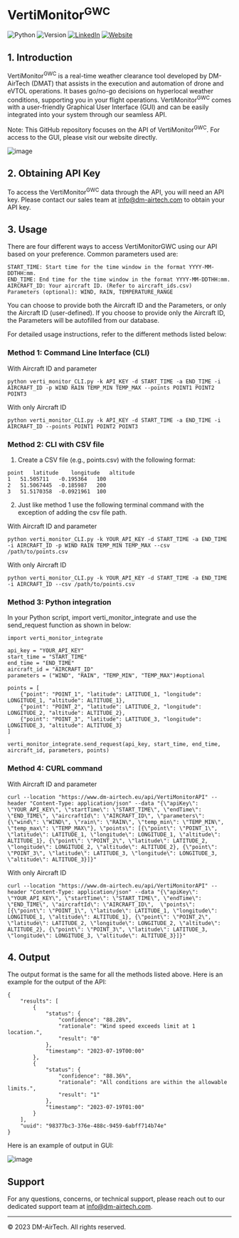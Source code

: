 # VertiMonitor<sup>GWC</sup>

![Python](https://img.shields.io/badge/Python-3-blue)
![Version](https://img.shields.io/badge/Version-0.1-blue)
[![LinkedIn](https://img.shields.io/badge/LinkedIn-0077B5?style=flat&logo=linkedin&logoColor=white)](https://uk.linkedin.com/company/dm-airtech)
[![Website](https://img.shields.io/website?up_message=online&url=https%3A%2F%2Fwww.dm-airtech.com/)](https://www.dm-airtech.com/)

## 1. Introduction
VertiMonitor<sup>GWC</sup> is a real-time weather clearance tool developed by DM-AirTech (DMAT) that assists in the execution and automation of drone and eVTOL operations. It bases go/no-go decisions on hyperlocal weather conditions, supporting you in your flight operations. VertiMonitor<sup>GWC</sup> comes with a user-friendly Graphical User Interface (GUI) and can be easily integrated into your system through our seamless API.

Note: This GitHub repository focuses on the API of VertiMonitor<sup>GWC</sup>. For access to the GUI, please visit our website directly.

![image](https://github.com/DM-AirTech/VertiMonitor/assets/40840002/6e8dbce4-3e83-41f4-b0da-36606f932666)

## 2. Obtaining API Key

To access the VertiMonitor<sup>GWC</sup> data through the API, you will need an API key. Please contact our sales team at info@dm-airtech.com to obtain your API key.

## 3. Usage

There are four different ways to access VertiMonitorGWC using our API based on your preference. Common parameters used are:

```YOUR_API_KEY: Your provided API key.
START_TIME: Start time for the time window in the format YYYY-MM-DDTHH:mm.
END_TIME: End time for the time window in the format YYYY-MM-DDTHH:mm.
AIRCRAFT_ID: Your aircraft ID. (Refer to aircraft_ids.csv)
Parameters (optional): WIND, RAIN, TEMPERATURE_RANGE
```

You can choose to provide both the Aircraft ID and the Parameters, or only the Aircraft ID (user-defined). If you choose to provide only the Aircraft ID, the Parameters will be autofilled from our database.

For detailed usage instructions, refer to the different methods listed below:

### Method 1: Command Line Interface (CLI)

With Aircraft ID and parameter

`python verti_monitor_CLI.py -k API_KEY -d START_TIME -a END_TIME -i AIRCRAFT_ID -p WIND RAIN TEMP_MIN TEMP_MAX --points POINT1 POINT2 POINT3`

With only Aircraft ID

`python verti_monitor_CLI.py -k API_KEY -d START_TIME -a END_TIME -i AIRCRAFT_ID --points POINT1 POINT2 POINT3`

### Method 2: CLI with CSV file
1.	Create a CSV file (e.g., points.csv) with the following format:
```
point	latitude	longitude	altitude
1	51.505711	-0.195364	100
2	51.5067445	-0.185987	200
3	51.5170358	-0.0921961	100
```

2. Just like method 1 use the following terminal command with the exception of adding the csv file path.

With Aircraft ID and parameter

`python verti_monitor_CLI.py -k YOUR_API_KEY -d START_TIME -a END_TIME -i AIRCRAFT_ID -p WIND RAIN TEMP_MIN TEMP_MAX --csv /path/to/points.csv`

With only Aircraft ID

`python verti_monitor_CLI.py -k YOUR_API_KEY -d START_TIME -a END_TIME -i AIRCRAFT_ID --csv /path/to/points.csv`

### Method 3: Python integration
In your Python script, import verti_monitor_integrate and use the send_request function as shown in below:
```
import verti_monitor_integrate

api_key = "YOUR_API_KEY"
start_time = "START_TIME"
end_time = "END_TIME"
aircraft_id = "AIRCRAFT_ID"
parameters = ("WIND", "RAIN", "TEMP_MIN", "TEMP_MAX")#optional

points = [
    {"point": "POINT_1", "latitude": LATITUDE_1, "longitude": LONGITUDE_1, "altitude": ALTITUDE_1},
    {"point": "POINT_2", "latitude": LATITUDE_2, "longitude": LONGITUDE_2, "altitude": ALTITUDE_2},
    {"point": "POINT_3", "latitude": LATITUDE_3, "longitude": LONGITUDE_3, "altitude": ALTITUDE_3}
]

verti_monitor_integrate.send_request(api_key, start_time, end_time, aircraft_id, parameters, points)

```

### Method 4: CURL command
With Aircraft ID and parameter
```
curl --location "https://www.dm-airtech.eu/api/VertiMonitorAPI" --header "Content-Type: application/json" --data "{\"apiKey\": \"YOUR_API_KEY\", \"startTime\": \"START_TIME\", \"endTime\": \"END_TIME\", \"aircraftId\": \"AIRCRAFT_ID\", \"parameters\": {\"wind\": \"WIND\", \"rain\": \"RAIN\", \"temp_min\": \"TEMP_MIN\", \"temp_max\": \"TEMP_MAX\"}, \"points\": [{\"point\": \"POINT_1\", \"latitude\": LATITUDE_1, \"longitude\": LONGITUDE_1, \"altitude\": ALTITUDE_1}, {\"point\": \"POINT_2\", \"latitude\": LATITUDE_2, \"longitude\": LONGITUDE_2, \"altitude\": ALTITUDE_2}, {\"point\": \"POINT_3\", \"latitude\": LATITUDE_3, \"longitude\": LONGITUDE_3, \"altitude\": ALTITUDE_3}]}"
```
With only Aircraft ID
```
curl --location "https://www.dm-airtech.eu/api/VertiMonitorAPI" --header "Content-Type: application/json" --data "{\"apiKey\": \"YOUR_API_KEY\", \"startTime\": \"START_TIME\", \"endTime\": \"END_TIME\", \"aircraftId\": \"AIRCRAFT_ID\",  \"points\": [{\"point\": \"POINT_1\", \"latitude\": LATITUDE_1, \"longitude\": LONGITUDE_1, \"altitude\": ALTITUDE_1}, {\"point\": \"POINT_2\", \"latitude\": LATITUDE_2, \"longitude\": LONGITUDE_2, \"altitude\": ALTITUDE_2}, {\"point\": \"POINT_3\", \"latitude\": LATITUDE_3, \"longitude\": LONGITUDE_3, \"altitude\": ALTITUDE_3}]}"
```

## 4. Output
The output format is the same for all the methods listed above. Here is an example for the output of the API:
```
{
    "results": [
        {
            "status": {
                "confidence": "88.28%",
                "rationale": "Wind speed exceeds limit at 1 location.",
                "result": "0"
            },
            "timestamp": "2023-07-19T00:00"
        },
        {
            "status": {
                "confidence": "88.36%",
                "rationale": "All conditions are within the allowable limits.",
                "result": "1"
            },
            "timestamp": "2023-07-19T01:00"
        }
    ],
    "uuid": "98377bc3-376e-488c-9459-6abff714b74e"
}
```
Here is an example of output in GUI: 

![image](https://github.com/DM-AirTech/VertiMonitor/assets/40840002/4b82642a-48b4-405d-9c0a-ab88b23b47d9)

## Support

For any questions, concerns, or technical support, please reach out to our dedicated support team at info@dm-airtech.com. 

---

© 2023 DM-AirTech. All rights reserved.
